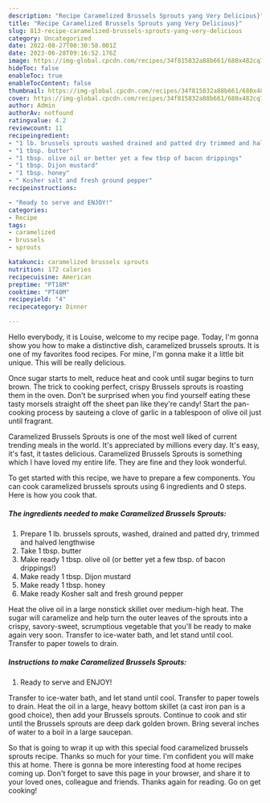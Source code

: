 ```yaml
---
description: "Recipe Caramelized Brussels Sprouts yang Very Delicious}"
title: "Recipe Caramelized Brussels Sprouts yang Very Delicious}"
slug: 813-recipe-caramelized-brussels-sprouts-yang-very-delicious
category: Uncategorized
date: 2022-08-27T00:30:58.001Z
date: 2023-06-28T09:16:52.176Z
image: https://img-global.cpcdn.com/recipes/34f815832a88b661/680x482cq70/caramelized-brussels-sprouts-recipe-main-photo.jpg
hideToc: false
enableToc: true
enableTocContent: false
thumbnail: https://img-global.cpcdn.com/recipes/34f815832a88b661/680x482cq70/caramelized-brussels-sprouts-recipe-main-photo.jpg
cover: https://img-global.cpcdn.com/recipes/34f815832a88b661/680x482cq70/caramelized-brussels-sprouts-recipe-main-photo.jpg
author: Admin
authorAv: notfound
ratingvalue: 4.2
reviewcount: 11
recipeingredient:
- "1 lb. brussels sprouts washed drained and patted dry trimmed and halved lengthwise"
- "1 tbsp. butter"
- "1 tbsp. olive oil or better yet a few tbsp of bacon drippings"
- "1 tbsp. Dijon mustard"
- "1 tbsp. honey"
- " Kosher salt and fresh ground pepper"
recipeinstructions:

- "Ready to serve and ENJOY!"
categories:
- Recipe
tags:
- caramelized
- brussels
- sprouts

katakunci: caramelized brussels sprouts 
nutrition: 172 calories
recipecuisine: American
preptime: "PT18M"
cooktime: "PT40M"
recipeyield: "4"
recipecategory: Dinner

---
```



Hello everybody, it is Louise, welcome to my recipe page. Today, I'm gonna show you how to make a distinctive dish, caramelized brussels sprouts. It is one of my favorites food recipes. For mine, I'm gonna make it a little bit unique. This will be really delicious.

Once sugar starts to melt, reduce heat and cook until sugar begins to turn brown. The trick to cooking perfect, crispy Brussels sprouts is roasting them in the oven. Don&#39;t be surprised when you find yourself eating these tasty morsels straight off the sheet pan like they&#39;re candy! Start the pan-cooking process by sauteing a clove of garlic in a tablespoon of olive oil just until fragrant.

Caramelized Brussels Sprouts is one of the most well liked of current trending meals in the world. It's appreciated by millions every day. It's easy, it's fast, it tastes delicious. Caramelized Brussels Sprouts is something which I have loved my entire life. They are fine and they look wonderful.


To get started with this recipe, we have to prepare a few components. You can cook caramelized brussels sprouts using 6 ingredients and 0 steps. Here is how you cook that.

<!--inarticleads1-->

##### The ingredients needed to make Caramelized Brussels Sprouts:

1. Prepare 1 lb. brussels sprouts, washed, drained and patted dry, trimmed and halved lengthwise
1. Take 1 tbsp. butter
1. Make ready 1 tbsp. olive oil (or better yet a few tbsp. of bacon drippings!)
1. Make ready 1 tbsp. Dijon mustard
1. Make ready 1 tbsp. honey
1. Make ready  Kosher salt and fresh ground pepper


Heat the olive oil in a large nonstick skillet over medium-high heat. The sugar will caramelize and help turn the outer leaves of the sprouts into a crispy, savory-sweet, scrumptious vegetable that you&#39;ll be ready to make again very soon. Transfer to ice-water bath, and let stand until cool. Transfer to paper towels to drain. 

<!--inarticleads2-->

##### Instructions to make Caramelized Brussels Sprouts:


1. Ready to serve and ENJOY!

Transfer to ice-water bath, and let stand until cool. Transfer to paper towels to drain. Heat the oil in a large, heavy bottom skillet (a cast iron pan is a good choice), then add your Brussels sprouts. Continue to cook and stir until the Brussels sprouts are deep dark golden brown. Bring several inches of water to a boil in a large saucepan. 

So that is going to wrap it up with this special food caramelized brussels sprouts recipe. Thanks so much for your time. I'm confident you will make this at home. There is gonna be more interesting food at home recipes coming up. Don't forget to save this page in your browser, and share it to your loved ones, colleague and friends. Thanks again for reading. Go on get cooking!
